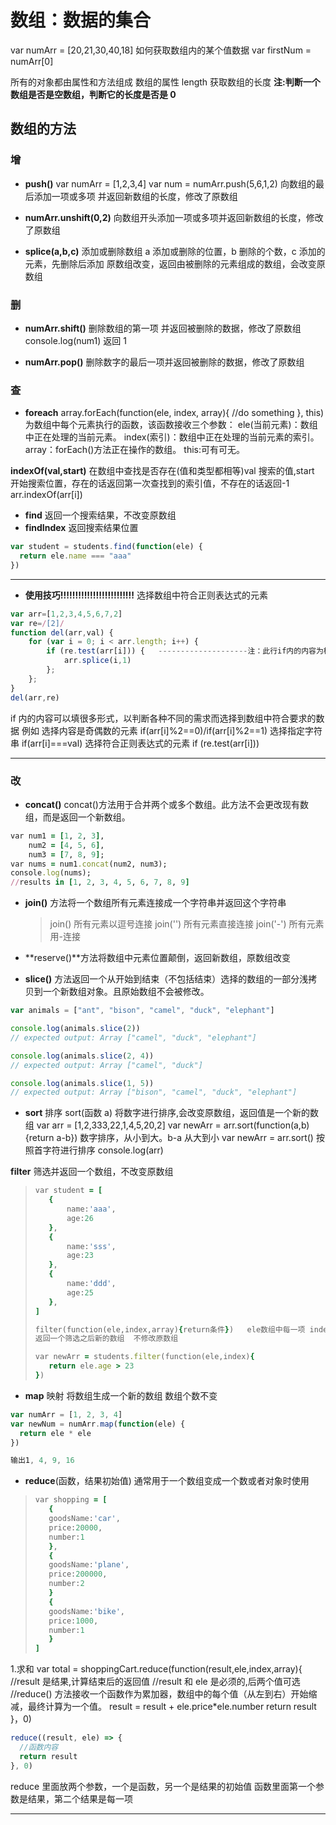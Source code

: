 # 数组：数据的集合

var numArr = [20,21,30,40,18]
如何获取数组内的某个值数据
var firstNum = numArr[0]

所有的对象都由属性和方法组成
数组的属性 length 获取数组的长度
**注:判断一个数组是否是空数组，判断它的长度是否是 0**

## 数组的方法

### 增

- **push()**
  var numArr = [1,2,3,4]
  var num = numArr.push(5,6,1,2) 向数组的最后添加一项或多项 并返回新数组的长度，修改了原数组

- **numArr.unshift(0,2)** 向数组开头添加一项或多项并返回新数组的长度，修改了原数组

- **splice(a,b,c)** 添加或删除数组 a 添加或删除的位置，b 删除的个数，c 添加的元素，先删除后添加 原数组改变，返回由被删除的元素组成的数组，会改变原数组

### 删

- **numArr.shift()** 删除数组的第一项 并返回被删除的数据，修改了原数组
  console.log(num1) 返回 1

- **numArr.pop()** 删除数字的最后一项并返回被删除的数据，修改了原数组

### 查

- **foreach**
  array.forEach(function(ele, index, array){
  //do something
  }, this)
  为数组中每个元素执行的函数，该函数接收三个参数：
  ele(当前元素)：数组中正在处理的当前元素。
  index(索引)：数组中正在处理的当前元素的索引。
  array：forEach()方法正在操作的数组。
  this:可有可无。

**indexOf(val,start)** 在数组中查找是否存在(值和类型都相等)val 搜索的值,start 开始搜索位置，存在的话返回第一次查找到的索引值，不存在的话返回-1
arr.indexOf(arr[i])

- **find** 返回一个搜索结果，不改变原数组
- **findIndex** 返回搜索结果位置

```js
var student = students.find(function(ele) {
  return ele.name === "aaa"
})
```

---

- **使用技巧!!!!!!!!!!!!!!!!!!!!!!!!!**
  选择数组中符合正则表达式的元素

```js
var arr=[1,2,3,4,5,6,7,2]
var re=/[2]/
function del(arr,val) {
    for (var i = 0; i < arr.length; i++) {
        if (re.test(arr[i])) {   --------------------注：此行if内的内容为核心
            arr.splice(i,1)
        };
    };
}
del(arr,re)
```

if 内的内容可以填很多形式，以判断各种不同的需求而选择到数组中符合要求的数据
例如 选择内容是奇偶数的元素 if(arr[i]%2==0)/if(arr[i]%2==1)
选择指定字符串 if(arr[i]===val)
选择符合正则表达式的元素 if (re.test(arr[i]))

---

### 改

- **concat()**
  concat()方法用于合并两个或多个数组。此方法不会更改现有数组，而是返回一个新数组。

```ruby
var num1 = [1, 2, 3],
    num2 = [4, 5, 6],
    num3 = [7, 8, 9];
var nums = num1.concat(num2, num3);
console.log(nums);
//results in [1, 2, 3, 4, 5, 6, 7, 8, 9]
```

- **join()** 方法将一个数组所有元素连接成一个字符串并返回这个字符串

  > join() 所有元素以逗号连接
  > join('') 所有元素直接连接
  > join('-') 所有元素用-连接

- **reserve()**方法将数组中元素位置颠倒，返回新数组，原数组改变

- **slice()** 方法返回一个从开始到结束（不包括结束）选择的数组的一部分浅拷贝到一个新数组对象。且原始数组不会被修改。

```js
var animals = ["ant", "bison", "camel", "duck", "elephant"]

console.log(animals.slice(2))
// expected output: Array ["camel", "duck", "elephant"]

console.log(animals.slice(2, 4))
// expected output: Array ["camel", "duck"]

console.log(animals.slice(1, 5))
// expected output: Array ["bison", "camel", "duck", "elephant"]
```

- **sort** 排序 sort(函数 a) 将数字进行排序,会改变原数组，返回值是一个新的数组
  var arr = [1,2,333,22,1,4,5,20,2]
  var newArr = arr.sort(function(a,b){return a-b}) 数字排序，从小到大。b-a 从大到小
  var newArr = arr.sort() 按照首字符进行排序
  console.log(arr)

**filter** 筛选并返回一个数组，不改变原数组

> ```ruby
> var student = [
>    {
>        name:'aaa',
>        age:26
>    },
>    {
>        name:'sss',
>        age:23
>    },
>    {
>        name:'ddd',
>        age:25
>    },
> ]
>
> filter(function(ele,index,array){return条件})   ele数组中每一项 index索引
> 返回一个筛选之后新的数组  不修改原数组
>
> var newArr = students.filter(function(ele,index){
>    return ele.age > 23
> })
> ```

- **map** 映射 将数组生成一个新的数组 数组个数不变

```js
var numArr = [1, 2, 3, 4]
var newNum = numArr.map(function(ele) {
  return ele * ele
})

输出1, 4, 9, 16
```

- **reduce**(函数，结果初始值) 通常用于一个数组变成一个数或者对象时使用

> ```ruby
> var shopping = [
>    {
>    goodsName:'car',
>    price:20000,
>    number:1
>    },
>    {
>    goodsName:'plane',
>    price:200000,
>    number:2
>    }
>    {
>    goodsName:'bike',
>    price:1000,
>    number:1
>    }
> ]
> ```

1.求和
var total = shoppingCart.reduce(function(result,ele,index,array){
//result 是结果,计算结束后的返回值
//result 和 ele 是必须的,后两个值可选
//reduce() 方法接收一个函数作为累加器，数组中的每个值（从左到右）开始缩减，最终计算为一个值。
result = result + ele.price\*ele.number
return result
}，0)

```js
reduce((result, ele) => {
  //函数内容
  return result
}, 0)
```

reduce 里面放两个参数，一个是函数，另一个是结果的初始值
函数里面第一个参数是结果，第二个结果是每一项

---
